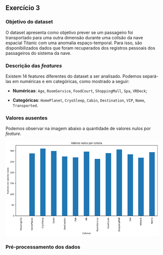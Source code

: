 ## Exercício 3

### **Objetivo do dataset**

O dataset apresenta como objetivo prever se um passageiro foi transportado para uma outra dimensão durante uma colisão da nave espacial Titanic com uma anomalia espaço-temporal. Para isso, são disponibilizados dados que foram recuperados dos registros pessoais dos passageiros do sistema da nave.

### **Descrição das *features***

Existem 14 features diferentes do dataset a ser analisado. Podemos separá-las em numéricas e em categóricas, como mostrado a seguir:

- **Numéricas**: `Age`, `RoomService`, `FoodCourt`, `ShoppingMall`, `Spa`, `VRDeck`;

- **Categóricas**: `HomePlanet`, `CryoSleep`, `Cabin`, `Destination`, `VIP`, `Name`, `Transported`.

### **Valores ausentes**

Podemos observar na imagem abaixo a quantidade de valores nulos por *feature*.

<!-- DEU CErTO -->
![Histograma dos valores nulos por coluna (feature)](./img/null_histpng.png)

### **Pré-processamento dos dados**

